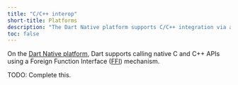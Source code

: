 ```yaml
---
title: "C/C++ interop"
short-title: Platforms
description: "The Dart Native platform supports C/C++ integration via a FFI mechanism"
toc: false
---
```


On the [Dart Native platform](/platforms/overview/), Dart supports calling
native C and C++ APIs using a Foreign Function Interface
([FFI](https://en.wikipedia.org/wiki/Foreign_function_interface)) mechanism.

TODO: Complete this.
